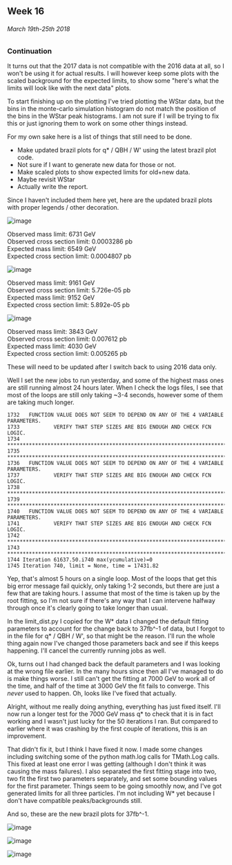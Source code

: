 ## Week 16
###### March 19th-25th 2018

### Continuation

It turns out that the 2017 data is not compatible with the 2016 data at all, so I won't be
using it for actual results. I will however keep some plots with the scaled background
for the expected limits, to show some "here's what the limits will look like with the next data"
plots.

To start finishing up on the plotting I've tried plotting the WStar data, but the bins in the 
monte-carlo simulation histogram do not match the position of the bins in the WStar peak
histograms. I am not sure if I will be trying to fix this or just ignoring them to work on
some other things instead.

For my own sake here is a list of things that still need to be done.

* Make updated brazil plots for q\* / QBH / W' using the latest brazil plot code.
* Not sure if I want to generate new data for those or not.
* Make scaled plots to show expected limits for old+new data.
* Maybe revisit WStar
* Actually write the report.

Since I haven't included them here yet, here are the updated brazil plots with
proper legends / other decoration.

![image](https://github.com/H4rtland/masters/blob/master/week17/imgs/brazil-55841.png "")

Observed mass limit: 6731 GeV  
Observed cross section limit: 0.0003286 pb  
Expected mass limit: 6549 GeV  
Expected cross section limit: 0.0004807 pb  

![image](https://github.com/H4rtland/masters/blob/master/week17/imgs/brazil-55842.png "")

Observed mass limit: 9161 GeV  
Observed cross section limit: 5.726e-05 pb  
Expected mass limit: 9152 GeV  
Expected cross section limit: 5.892e-05 pb  

![image](https://github.com/H4rtland/masters/blob/master/week17/imgs/brazil-55843.png "")

Observed mass limit: 3843 GeV  
Observed cross section limit: 0.007612 pb  
Expected mass limit: 4030 GeV  
Expected cross section limit: 0.005265 pb  

These will need to be updated after I switch back to using 2016 data only.

Well I set the new jobs to run yesterday, and some of the highest mass ones are still running
almost 24 hours later. When I check the logs files, I see that most of the loops
are still only taking ~3-4 seconds, however some of them are taking much longer.

```
1732   FUNCTION VALUE DOES NOT SEEM TO DEPEND ON ANY OF THE 4 VARIABLE PARAMETERS.
1733           VERIFY THAT STEP SIZES ARE BIG ENOUGH AND CHECK FCN LOGIC.
1734  *******************************************************************************
1735  *******************************************************************************
1736   FUNCTION VALUE DOES NOT SEEM TO DEPEND ON ANY OF THE 4 VARIABLE PARAMETERS.
1737           VERIFY THAT STEP SIZES ARE BIG ENOUGH AND CHECK FCN LOGIC.
1738  *******************************************************************************
1739  *******************************************************************************
1740   FUNCTION VALUE DOES NOT SEEM TO DEPEND ON ANY OF THE 4 VARIABLE PARAMETERS.
1741           VERIFY THAT STEP SIZES ARE BIG ENOUGH AND CHECK FCN LOGIC.
1742  *******************************************************************************
1743  *******************************************************************************
1744 Iteration 61637.50.i740 max(ycumulative)=0
1745 Iteration 740, limit = None, time = 17431.82
```

Yep, that's almost 5 hours on a single loop. Most of the loops that get this big error message
fail quickly, only taking 1-2 seconds, but there are just a few that are taking hours.
I assume that most of the time is taken up by the root fitting, so I'm not sure if there's
any way that I can intervene halfway through once it's clearly going to take longer than usual.

In the limit_dist.py I copied for the W\* data I changed the default fitting parameters to account
for the change back to 37fb^-1 of data, but I forgot to in the file for q\* / QBH / W', so that
might be the reason. I'll run the whole thing again now I've changed those parameters back
and see if this keeps happening. I'll cancel the currently running jobs as well.

Ok, turns out I had changed back the default parameters and I was looking at the wrong file earlier.
In the many hours since then all I've managed to do is make things worse. I still can't get the
fitting at 7000 GeV to work all of the time, and half of the time at 3000 GeV the fit fails to
converge. This *never* used to happen. Oh, looks like I've fixed that actually.

Alright, without me really doing anything, everything has just fixed itself. I'll now run a longer
test for the 7000 GeV mass q\* to check that it is in fact working and I wasn't just lucky
for the 50 iterations I ran. But compared to earlier where it was crashing by the first couple
of iterations, this is an improvement.

That didn't fix it, but I think I have fixed it now. I made some changes including switching
some of the python math.log calls for TMath.Log calls. This fixed at least one error I was
getting (although I don't think it was causing the mass failures). I also separated the first
fitting stage into two, two fit the first two parameters separately, and set some bounding
values for the first parameter. Things seem to be going smoothly now, and I've got generated
limits for all three particles. I'm not including W\* yet because I don't have compatible
peaks/backgrounds still.

And so, these are the new brazil plots for 37fb^-1.

![image](https://github.com/H4rtland/masters/blob/master/week17/imgs/brazil-61672.png "")

![image](https://github.com/H4rtland/masters/blob/master/week17/imgs/brazil-61673.png "")

![image](https://github.com/H4rtland/masters/blob/master/week17/imgs/brazil-61674.png "")
